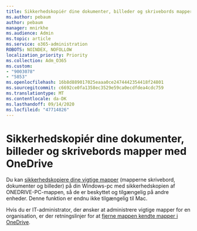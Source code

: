 ```yaml
---
title: Sikkerhedskopiér dine dokumenter, billeder og skrivebords mapper med OneDrive
ms.author: pebaum
author: pebaum
manager: mnirkhe
ms.audience: Admin
ms.topic: article
ms.service: o365-administration
ROBOTS: NOINDEX, NOFOLLOW
localization_priority: Priority
ms.collection: Adm_O365
ms.custom:
- "9003078"
- "5853"
ms.openlocfilehash: 16b8d889017025eaaa0ce2474442354418f24801
ms.sourcegitcommit: c6692ce0fa1358ec3529e59ca0ecdfdea4cdc759
ms.translationtype: MT
ms.contentlocale: da-DK
ms.lasthandoff: 09/14/2020
ms.locfileid: "47714826"
---
```

# <a name="back-up-your-documents-pictures-and-desktop-folders-with-onedrive"></a>Sikkerhedskopiér dine dokumenter, billeder og skrivebords mapper med OneDrive

Du kan [sikkerhedskopiere dine vigtige mapper](https://support.office.com/article/d61a7930-a6fb-4b95-b28a-6552e77c3057)  (mapperne skrivebord, dokumenter og billeder) på din Windows-pc med sikkerhedskopien af ONEDRIVE-PC-mappen, så de er beskyttet og tilgængelig på andre enheder. Denne funktion er endnu ikke tilgængelig til Mac.  

Hvis du er IT-administrator, der ønsker at administrere vigtige mapper for en organisation, er der retningslinjer for at [fjerne mappen kendte mapper i OneDrive](https://docs.microsoft.com/onedrive/redirect-known-folders).
